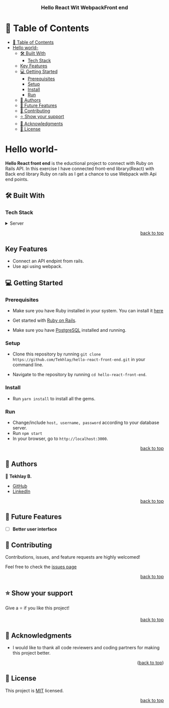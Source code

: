 <a name="readme-top"></a>

<div align="center">
  <h3><b>Hello React Wit WebpackFront end</b></h3>
</div>

<!-- TABLE OF CONTENTS -->

# 📗 Table of Contents

- [📗 Table of Contents](#-table-of-contents)
- [Hello world- ](#hello-world--)
  - [🛠 Built With ](#-built-with-)
    - [Tech Stack ](#tech-stack-)
  - [Key Features ](#key-features-)
  - [💻 Getting Started ](#-getting-started-)
    - [Prerequisites](#prerequisites)
    - [Setup](#setup)
    - [Install](#install)
    - [Run](#run)
  - [👥 Authors ](#-authors-)
  - [🔭 Future Features ](#-future-features-)
  - [🤝 Contributing ](#-contributing-)
  - [⭐️ Show your support ](#️-show-your-support-)
  - [🙏 Acknowledgments ](#-acknowledgments-)
  - [📝 License ](#-license-)

<!-- PROJECT DESCRIPTION -->

# Hello world- <a name="about-project"></a>

**Hello React front end** is the eductional project to connect with Ruby on Rails API. In this exercise I have connected front-end library(React) with Back end library Ruby on rails as I get a chance to use Webpack with Api end points.

## 🛠 Built With <a name="built-with"></a>

### Tech Stack <a name="tech-stack"></a>

<details>
  <summary>Server</summary>
  <ul>
    <li><a href="https://www.ruby-lang.org/en/">Ruby</a></li>
    <li><a href="https://rubyonrails.org/">Ruby on Rails</a></li>
    <li><a href="https://www.postgresql.org/">Postgresql</a></li>
  </ul>
  <summary>Client</summary>
    <li><a href="#">Webpack</a><li>
    <li><a href="#">React</a><li>
</details>

<p align="right"><a href="#readme-top">back to top</a></p>

<!-- Key Features -->

## Key Features <a name="key-features"></a>

- Connect an API endpint from rails.
- Use api using webpack.

<!-- GETTING STARTED -->

## 💻 Getting Started <a name="getting-started"></a>

### Prerequisites

- Make sure you have Ruby installed in your system. You can install it [here](https://www.ruby-lang.org/en/documentation/installation/)

- Get started with [Ruby on Rails](https://guides.rubyonrails.org/getting_started.html).

- Make sure you have [PostgreSQL](https://www.postgresql.org/) installed and running.

### Setup

- Clone this repository by running `git clone https://github.com/Tekhlay/hello-react-front-end.git` in your command line.

- Navigate to the repository by running `cd hello-react-front-end`.

### Install

- Run `yarn install` to install all the gems.

### Run

- Change/include `host, username, password` according to your database server.
- Run `npm start`
- In your browser, go to `http://localhost:3000`.

<p align="right"><a href="#readme-top">back to top</a></p>

<!-- AUTHORS -->

## 👥 Authors <a name="authors"></a>

👤 **Tekhlay B.**

- [GitHub](https://github.com/Tekhlay)
- [LinkedIn](https://www.linkedin.com/in/tekhlay/)

<p align="right"><a href="#readme-top">back to top</a></p>

<!-- FUTURE FEATURES -->

## 🔭 Future Features <a name="future-features"></a>

- [ ] **Better user interface**

<!-- CONTRIBUTING -->

## 🤝 Contributing <a name="contributing"></a>

Contributions, issues, and feature requests are highly welcomed!

Feel free to check the [issues page](https://github.com/Tekhlay/hello-react-front-end/issues)

<p align="right"><a href="#readme-top">back to top</a></p>

<!-- SUPPORT -->

## ⭐️ Show your support <a name="support"></a>

Give a ⭐️ if you like this project!

<p align="right"><a href="#readme-top">back to top</a></p>

## 🙏 Acknowledgments <a name="acknowledgements"></a>

- I would like to thank all code reviewers and coding partners for making this project better.

<p align="right">(<a href="#readme-top">back to top</a>)</p>
<!-- LICENSE -->

## 📝 License <a name="license"></a>

This project is [MIT](https://github.com/Tekhlay/hello-react-front-end/blob/dev/LICENSE) licensed.

<p align="right"><a href="#readme-top">back to top</a></p>

